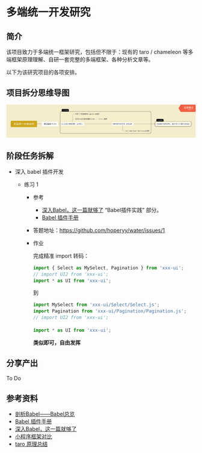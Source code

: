 # 多端统一开发研究

## 简介

该项目致力于多端统一框架研究，包括但不限于：现有的 taro / chameleon 等多端框架原理理解、自研一套完整的多端框架、各种分析文章等。

以下为该研究项目的各项安排。

## 项目拆分思维导图

![](img/process.png)

## 阶段任务拆解

+   深入 babel 插件开发

    +   练习 1

        +   参考

            +   [深入Babel，这一篇就够了](https://juejin.im/post/5c21b584e51d4548ac6f6c99) “Babel插件实践” 部分。
            +   [Babel 插件手册](https://github.com/jamiebuilds/babel-handbook/blob/master/translations/zh-Hans/plugin-handbook.md)

        +   答题地址：https://github.com/hoperyy/water/issues/1

        +   作业

            完成精准 import 转码：

            ```js
            import { Select as MySelect, Pagination } from 'xxx-ui';
            // import UI2 from 'xxx-ui';
            import * as UI from 'xxx-ui';
            ```

            到 

            ```js
            import MySelect from 'xxx-ui/Select/Select.js';
            import Pagination from 'xxx-ui/Pagination/Pagination.js';
            // import UI2 from 'xxx-ui';

            import * as UI from 'xxx-ui';
            ```

            **类似即可，自由发挥**

## 分享产出

To Do

## 参考资料

+   [剖析Babel——Babel总览](http://www.alloyteam.com/2017/04/analysis-of-babel-babel-overview/#prettyPhoto)
+   [Babel 插件手册](https://github.com/jamiebuilds/babel-handbook/blob/master/translations/zh-Hans/plugin-handbook.md)
+   [深入Babel，这一篇就够了](https://juejin.im/post/5c21b584e51d4548ac6f6c99)
+   [小程序框架对比](https://mina.wiki/eco/framework.html)
+   [taro 原理总结](https://www.jishuwen.com/d/2xm1)